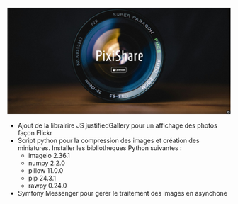 ![alt text](https://github.com/SebastienHerbreteau/pixishare/blob/master/screenshot.jpg?raw=true)

- Ajout de la librairire JS justifiedGallery pour un affichage des photos façon Flickr
- Script python pour la compression des images et création des miniatures. Installer les bibliotheques Python suivantes :
    - imageio 2.36.1
    - numpy   2.2.0
    - pillow  11.0.0
    - pip     24.3.1
    - rawpy   0.24.0
- Symfony Messenger pour gérer le traitement des images en asynchone
